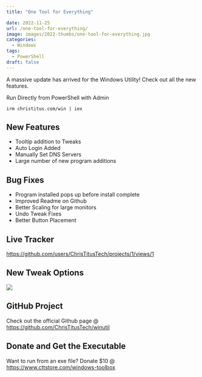 ```yaml
---
title: "One Tool for Everything"

date: 2022-11-25
url: /one-tool-for-everything/
image: images/2022-thumbs/one-tool-for-everything.jpg
categories:
  - Windows
tags:
  - PowerShell
draft: false
---
```

A massive update has arrived for the Windows Utility! Check out all the new features. 
<!--more-->

Run Directly from PowerShell with Admin

```
irm christitus.com/win | iex
```

## New Features

- Tooltip addition to Tweaks
- Auto Login Added
- Manually Set DNS Servers
- Large number of new program additions

## Bug Fixes

- Program installed pops up before install complete
- Improved Readme on Github
- Better Scaling for large monitors
- Undo Tweak Fixes
- Better Button Placement


## Live Tracker

<https://github.com/users/ChrisTitusTech/projects/1/views/1>

## New Tweak Options

![](/images/2022/one-tool-for-everything/tweaks.png)

## GitHub Project

Check out the official Github page @ <https://github.com/ChrisTitusTech/winutil>

## Donate and Get the Executable

Want to run from an exe file? Donate $10 @ <https://www.cttstore.com/windows-toolbox>


